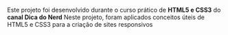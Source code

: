 Este projeto foi desenvolvido durante o curso prático de **HTML5 e CSS3** do **canal Dica do Nerd**
Neste projeto, foram aplicados conceitos úteis de HTML5 e CSS3 para a criação de sites responsivos
